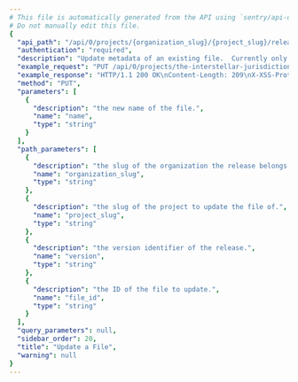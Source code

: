 ```yaml
---
# This file is automatically generated from the API using `sentry/api-docs/generator.py.`
# Do not manually edit this file.
{
  "api_path": "/api/0/projects/{organization_slug}/{project_slug}/releases/{version}/files/{file_id}/", 
  "authentication": "required", 
  "description": "Update metadata of an existing file.  Currently only the name of\nthe file can be changed.", 
  "example_request": "PUT /api/0/projects/the-interstellar-jurisdiction/pump-station/releases/c87b3e186a6c51731d2e69f1e5c8763d1aa02f49/files/4/ HTTP/1.1\nHost: sentry.io\nAuthorization: Bearer <token>\nContent-Type: application/json\n\n{\n  \"name\": \"/demo/goodbye.txt\"\n}", 
  "example_response": "HTTP/1.1 200 OK\nContent-Length: 209\nX-XSS-Protection: 1; mode=block\nX-Content-Type-Options: nosniff\nContent-Language: en\nAccess-Control-Expose-Headers: X-Sentry-Error, Retry-After\nVary: Accept-Language, Cookie\nAccess-Control-Allow-Methods: GET, PUT, DELETE, HEAD, OPTIONS\nAllow: GET, PUT, DELETE, HEAD, OPTIONS\nAccess-Control-Allow-Origin: *\nAccess-Control-Allow-Headers: X-Sentry-Auth, X-Requested-With, Origin, Accept, Content-Type, Authentication, Authorization\nContent-Type: application/json\nX-Frame-Options: deny\n\n{\n  \"dateCreated\": \"2020-03-10T16:09:34.143117Z\", \n  \"dist\": null, \n  \"headers\": {\n    \"Content-Type\": \"text/plain; encoding=utf-8\"\n  }, \n  \"id\": \"4\", \n  \"name\": \"/demo/goodbye.txt\", \n  \"sha1\": \"94d6b21e962a9fc65889617ec1f17a1e2fe11b65\", \n  \"size\": 15\n}", 
  "method": "PUT", 
  "parameters": [
    {
      "description": "the new name of the file.", 
      "name": "name", 
      "type": "string"
    }
  ], 
  "path_parameters": [
    {
      "description": "the slug of the organization the release belongs to.", 
      "name": "organization_slug", 
      "type": "string"
    }, 
    {
      "description": "the slug of the project to update the file of.", 
      "name": "project_slug", 
      "type": "string"
    }, 
    {
      "description": "the version identifier of the release.", 
      "name": "version", 
      "type": "string"
    }, 
    {
      "description": "the ID of the file to update.", 
      "name": "file_id", 
      "type": "string"
    }
  ], 
  "query_parameters": null, 
  "sidebar_order": 20, 
  "title": "Update a File", 
  "warning": null
}
---
```

